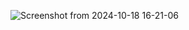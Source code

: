 ![Screenshot from 2024-10-18 16-21-06](https://github.com/user-attachments/assets/e04c2ca2-a43c-4503-bdbb-9e246ee1970d)
